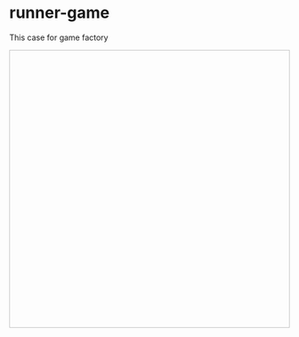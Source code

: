 # runner-game
This case for game factory

<img width=600 height=500 href="https://github.com/Memo-Lee/runner-game/blob/main/img/cloneproject.gif"><img/>

